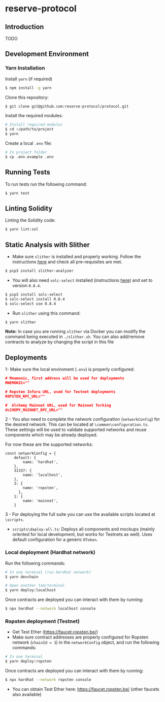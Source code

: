 # reserve-protocol

## Introduction

TODO

## Development Environment

### Yarn Installation

Install `yarn` (if required)

```bash
$ npm install -g yarn
```

Clone this repository:

```bash
$ git clone git@github.com:reserve-protocol/protocol.git
```

Install the required modules:

```bash
# Install required modules
$ cd ~/path/to/project
$ yarn
```

Create a local `.env` file:

```bash
# In project folder
$ cp .env.example .env
```

## Running Tests

To run tests run the following command:

```bash
$ yarn test
```

## Linting Solidity
Linting the Solidity code:

```bash
$ yarn lint:sol
```

## Static Analysis with Slither

* Make sure `slither` is installed and properly working. Follow the instructions [here](https://github.com/crytic/slither#how-to-install) and check all pre-requisites are met. 

```bash
$ pip3 install slither-analyzer
```
* You will also need `solc-select` installed (instructions [here](https://github.com/crytic/solc-select)) and set to version `0.8.4`.

```bash
$ pip3 install solc-select
$ solc-select install 0.8.4
$ solc-select use 0.8.4
```

* Run `slither` using this command:

```bash
$ yarn slither
```

**Note:** In case you are running `slither` via Docker you can modify the command being executed in `./slither.sh`. You can also add/remove contracts to analyze by changing the script in this file

## Deployments

1- Make sure the local enviroment (`.env`) is properly configured:

```json
# Mnemonic, first address will be used for deployments
MNEMONIC=""

# Ropsten Infura URL, used for Testnet deployments
ROPSTEN_RPC_URL=""

#  Alchemy Mainnet URL, used for Mainnet forking
ALCHEMY_MAINNET_RPC_URL=""
```

2 - You also need to complete the network configuration (`networkConfig`) for the desired network. This can be located at `\common\configuration.ts`. These settings will be used to validate supported networks and reuse components which may be already deployed.

For now these are the supported networks:

```
const networkConfig = {
    default: {
        name: 'hardhat',
    },
    31337: {
        name: 'localhost',
    },
    3: {
        name: 'ropsten',
      },
    1: {
        name: 'mainnet',
    }
```

3 - For deploying the full suite you can use the available scripts located at `\scripts`.

-   `scripts\deploy-all.ts`: Deploys all components and mockups (mainly oriented for local development, but works for Testnets as well). Uses default configuration for a generic `RToken`.

### Local deployment (Hardhat network)

Run the following commands:

```bash
# In one terminal (run Hardhat network)
$ yarn devchain

# Open another tab/terminal
$ yarn deploy:localhost
```

Once contracts are deployed you can interact with them by running:

```bash
$ npx hardhat --network localhost console
```

### Ropsten deployment (Testnet)

-   Get Test Ether (https://faucet.ropsten.be/)
-   Make sure contract addresses are properly configured for Ropsten network (`chainId = 3`) in the `networkConfig` object, and run the following commands:

```bash
# In one terminal
$ yarn deploy:ropsten
```

Once contracts are deployed you can interact with them by running:

```bash
$ npx hardhat --network ropsten console
```

-   You can obtain Test Ether here: https://faucet.ropsten.be/ (other faucets also available)
